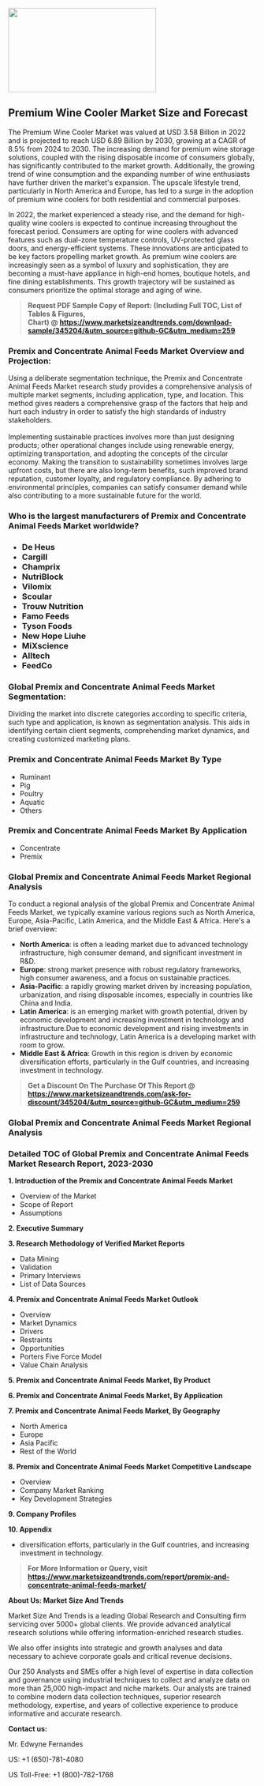 <p><img class="alignnone size-medium wp-image-20088" src="https://ffe5etoiles.com/wp-content/uploads/2024/12/MST1-300x171.png" alt="" width="300" height="171" /></p><h2>Premium Wine Cooler Market Size and Forecast</h2><p>The Premium Wine Cooler Market was valued at USD 3.58 Billion in 2022 and is projected to reach USD 6.89 Billion by 2030, growing at a CAGR of 8.5% from 2024 to 2030. The increasing demand for premium wine storage solutions, coupled with the rising disposable income of consumers globally, has significantly contributed to the market growth. Additionally, the growing trend of wine consumption and the expanding number of wine enthusiasts have further driven the market's expansion. The upscale lifestyle trend, particularly in North America and Europe, has led to a surge in the adoption of premium wine coolers for both residential and commercial purposes.</p><p>In 2022, the market experienced a steady rise, and the demand for high-quality wine coolers is expected to continue increasing throughout the forecast period. Consumers are opting for wine coolers with advanced features such as dual-zone temperature controls, UV-protected glass doors, and energy-efficient systems. These innovations are anticipated to be key factors propelling market growth. As premium wine coolers are increasingly seen as a symbol of luxury and sophistication, they are becoming a must-have appliance in high-end homes, boutique hotels, and fine dining establishments. This growth trajectory will be sustained as consumers prioritize the optimal storage and aging of wine.</p></p><blockquote id="" class=""><strong>Request PDF Sample Copy of Report: (Including Full TOC, List of Tables &amp; Figures, Chart)&nbsp;@&nbsp;<strong><a href="https://www.marketsizeandtrends.com/download-sample/345204/&utm_source=github-GC&utm_medium=259" target="_blank">https://www.marketsizeandtrends.com/download-sample/345204/&utm_source=github-GC&utm_medium=259</a></strong></strong></blockquote><h3 id="" class="">Premix and Concentrate Animal Feeds Market&nbsp;Overview and Projection:</h3><p id="" class="">Using a deliberate segmentation technique, the Premix and Concentrate Animal Feeds Market research study provides a comprehensive analysis of multiple market segments, including application, type, and location. This method gives readers a comprehensive grasp of the factors that help and hurt each industry in order to satisfy the high standards of industry stakeholders. <br /> <br />Implementing sustainable practices involves more than just designing products; other operational changes include using renewable energy, optimizing transportation, and adopting the concepts of the circular economy. Making the transition to sustainability sometimes involves large upfront costs, but there are also long-term benefits, such improved brand reputation, customer loyalty, and regulatory compliance. By adhering to environmental principles, companies can satisfy consumer demand while also contributing to a more sustainable future for the world.</p><h3 id="" class="">Who is the largest manufacturers of&nbsp;Premix and Concentrate Animal Feeds Market worldwide?</h3><h3 class=""><p><ul><li>De Heus </li><li> Cargill </li><li> Champrix </li><li> NutriBlock </li><li> Vilomix </li><li> Scoular </li><li> Trouw Nutrition </li><li> Famo Feeds </li><li> Tyson Foods </li><li> New Hope Liuhe </li><li> MiXscience </li><li> Alltech </li><li> FeedCo</li></ul></p></h3><h3 id="" class="">Global&nbsp;Premix and Concentrate Animal Feeds Market Segmentation:</h3><p id="" class="">Dividing the market into discrete categories according to specific criteria, such type and application, is known as segmentation analysis. This aids in identifying certain client segments, comprehending market dynamics, and creating customized marketing plans.</p><h3 id="" class="">Premix and Concentrate Animal Feeds Market&nbsp;By Type</h3><p><p><ul><li>Ruminant</li><li> Pig</li><li> Poultry</li><li> Aquatic</li><li> Others</p></li></ul></p></p><h3 id="" class="">Premix and Concentrate Animal Feeds Market&nbsp;By Application</h3><p class=""><p><ul><li>Concentrate</li><li> Premix</li></ul></p></p><h3 id="" class="">Global Premix and Concentrate Animal Feeds Market Regional Analysis</h3><p id="" class="">To conduct a regional analysis of the global Premix and Concentrate Animal Feeds Market, we typically examine various regions such as North America, Europe, Asia-Pacific, Latin America, and the Middle East &amp; Africa. Here's a brief overview:</p><ul><li><strong>North America</strong>: is often a leading market due to advanced technology infrastructure, high consumer demand, and significant investment in R&amp;D.</li><li><strong>Europe</strong>: strong market presence with robust regulatory frameworks, high consumer awareness, and a focus on sustainable practices.</li><li><strong>Asia-Pacific</strong>: a rapidly growing market driven by increasing population, urbanization, and rising disposable incomes, especially in countries like China and India.</li><li><strong>Latin America</strong>: is an emerging market with growth potential, driven by economic development and increasing investment in technology and infrastructure.Due to economic development and rising investments in infrastructure and technology, Latin America is a developing market with room to grow.</li><li><strong>Middle East &amp; Africa</strong>: Growth in this region is driven by economic diversification efforts, particularly in the Gulf countries, and increasing investment in technology.</li></ul><blockquote id="" class=""><strong>Get a Discount On The Purchase Of This Report @ <strong><a href="https://www.marketsizeandtrends.com/ask-for-discount/345204/&utm_source=github-GC&utm_medium=259" target="_blank">https://www.marketsizeandtrends.com/ask-for-discount/345204/&utm_source=github-GC&utm_medium=259</a></strong></strong></blockquote><h3 id="" class="">Global Premix and Concentrate Animal Feeds Market Regional Analysis</h3><h3 id="" class="">Detailed TOC of Global Premix and Concentrate Animal Feeds Market Research Report, 2023-2030</h3><p id="" class=""><strong>1. Introduction of the Premix and Concentrate Animal Feeds Market</strong></p><ul><li>Overview of the Market</li><li>Scope of Report</li><li>Assumptions</li></ul><p id="" class=""><strong>2. Executive Summary</strong></p><p id="" class=""><strong>3. Research Methodology of Verified Market Reports</strong></p><ul><li>Data Mining</li><li>Validation</li><li>Primary Interviews</li><li>List of Data Sources</li></ul><p id="" class=""><strong>4. Premix and Concentrate Animal Feeds Market Outlook</strong></p><ul><li>Overview</li><li>Market Dynamics</li><li>Drivers</li><li>Restraints</li><li>Opportunities</li><li>Porters Five Force Model</li><li>Value Chain Analysis</li></ul><p id="" class=""><strong>5. Premix and Concentrate Animal Feeds Market, By Product</strong></p><p id="" class=""><strong>6. Premix and Concentrate Animal Feeds Market, By Application</strong></p><p id="" class=""><strong>7. Premix and Concentrate Animal Feeds Market, By Geography</strong></p><ul><li>North America</li><li>Europe</li><li>Asia Pacific</li><li>Rest of the World</li></ul><p id="" class=""><strong>8. Premix and Concentrate Animal Feeds Market Competitive Landscape</strong></p><ul><li>Overview</li><li>Company Market Ranking</li><li>Key Development Strategies</li></ul><p id="" class=""><strong>9. Company Profiles</strong></p><p id="" class=""><strong>10. Appendix</strong></p><ul><li>diversification efforts, particularly in the Gulf countries, and increasing investment in technology.</li></ul><blockquote id="" class=""><strong>For More Information or Query, visit <strong><strong><a href="https://www.marketsizeandtrends.com/report/premix-and-concentrate-animal-feeds-market/" target="_blank">https://www.marketsizeandtrends.com/report/premix-and-concentrate-animal-feeds-market/</a></strong></strong></strong></blockquote><p id="" class=""><strong>About Us: Market Size And Trends</strong></p><p id="" class="">Market Size And Trends is a leading Global Research and Consulting firm servicing over 5000+ global clients. We provide advanced analytical research solutions while offering information-enriched research studies.</p><p id="" class="">We also offer insights into strategic and growth analyses and data necessary to achieve corporate goals and critical revenue decisions.</p><p id="" class="">Our 250 Analysts and SMEs offer a high level of expertise in data collection and governance using industrial techniques to collect and analyze data on more than 25,000 high-impact and niche markets. Our analysts are trained to combine modern data collection techniques, superior research methodology, expertise, and years of collective experience to produce informative and accurate research.</p><p id="" class=""><strong>Contact us:</strong></p><p id="" class="">Mr. Edwyne Fernandes</p><p id="" class="">US: +1 (650)-781-4080</p><p id="" class="">US Toll-Free: +1 (800)-782-1768</p>
